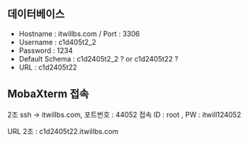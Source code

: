 ## 데이터베이스 
- Hostname : itwillbs.com / Port : 3306
- Username : c1d405t2_2 
- Password : 1234
- Default Schema : c1d2405t2_2 ? or c1d2405t22 ?
- URL : c1d2405t22

## MobaXterm 접속
2조
ssh -> itwillbs.com, 포트번호 : 44052
접속 ID : root , PW : itwill124052

URL 
2조 : c1d2405t22.itwillbs.com